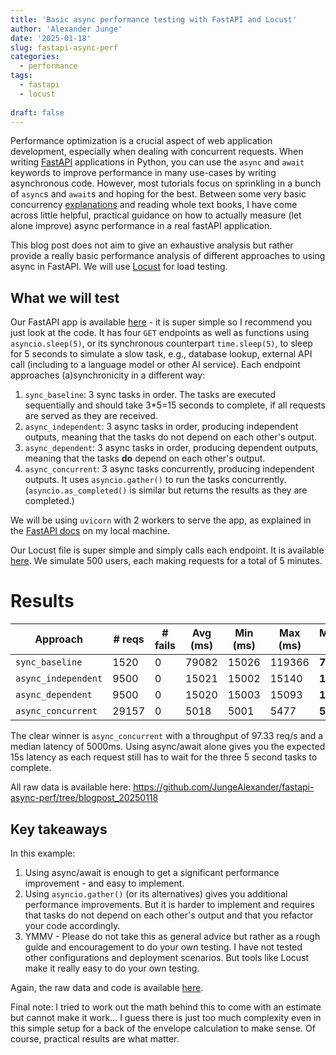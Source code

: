 ```yaml
---
title: 'Basic async performance testing with FastAPI and Locust'
author: 'Alexander Junge'
date: '2025-01-18'
slug: fastapi-async-perf
categories:
  - performance
tags:
  - fastapi
  - locust
  
draft: false
---
```


Performance optimization is a crucial aspect of web application development, especially when dealing with concurrent requests.
When writing [FastAPI](https://fastapi.tiangolo.com/) applications in Python, you can use the `async` and `await` keywords to improve performance in many use-cases by writing asynchronous code.
However, most tutorials focus on sprinkling in a bunch of `async`s and `await`s and hoping for the best.
Between some very basic concurrency [explanations](https://fastapi.tiangolo.com/async/#asynchronous-code) and reading whole text books,
I have come across little helpful, practical guidance on how to actually measure (let alone improve) async performance in a real fastAPI application.

This blog post does not aim to give an exhaustive analysis but rather provide a really basic performance analysis of different approaches to using async in FastAPI.
We will use [Locust](https://locust.io/) for load testing.

## What we will test

Our FastAPI app is available [here](https://github.com/JungeAlexander/fastapi-async-perf/blob/blogpost_20250118/app.py) - it is super simple so I recommend you just look at the code.
It has four `GET` endpoints as well as functions using `asyncio.sleep(5)`, or its synchronous counterpart `time.sleep(5)`, to sleep for 5 seconds to simulate a slow task,
e.g., database lookup, external API call (including to a language model or other AI service).
Each endpoint approaches (a)synchronicity in a different way:

1. `sync_baseline`: 3 sync tasks in order. The tasks are executed sequentially and should take 3*5=15 seconds to complete, if all requests are served as they are received.
2. `async_independent`: 3 async tasks in order, producing independent outputs, meaning that the tasks do not depend on each other's output.
3. `async_dependent`: 3 async tasks in order, producing dependent outputs, meaning that the tasks **do** depend on each other's output.
4. `async_concurrent`: 3 async tasks concurrently, producing independent outputs. It uses `asyncio.gather()` to run the tasks concurrently. (`asyncio.as_completed()` is similar but returns the results as they are completed.)

We will be using `uvicorn` with 2 workers to serve the app, as explained in the [FastAPI docs](https://fastapi.tiangolo.com/deployment/server-workers/#multiple-workers) on my local machine.

Our Locust file is super simple and simply calls each endpoint.
It is available [here](https://github.com/JungeAlexander/fastapi-async-perf/blob/blogpost_20250118/locustfile.py). We simulate 500 users, each making requests for a total of 5 minutes.

# Results

| Approach | # reqs | # fails | Avg (ms) | Min (ms) | Max (ms) | **Median (ms)** | **req/s** | failures/s |
| -------- | ------ | ------- | ----- | ----- | ----- | ----- | ------- | ----------- |
| `sync_baseline` | 1520 | 0 | 79082 | 15026 | 119366 | **76000** | **5.29** | 0.00 |
| `async_independent` | 9500 | 0 | 15021 | 15002 | 15140 | **15000** | **32.24** | 0.00 |
| `async_dependent` | 9500 | 0 | 15020 | 15003 | 15093 | **15000** | **32.25** | 0.00 |
| `async_concurrent` | 29157 | 0 | 5018 | 5001 | 5477 | **5000** | **97.33** | 0.00 |

The clear winner is `async_concurrent` with a throughput of 97.33 req/s and a median latency of 5000ms.
Using async/await alone gives you the expected 15s latency as each request still has to wait for the three 5 second tasks to complete.

All raw data is available here: https://github.com/JungeAlexander/fastapi-async-perf/tree/blogpost_20250118

## Key takeaways

In this example:

1. Using async/await is enough to get a significant performance improvement - and easy to implement.
2. Using `asyncio.gather()` (or its alternatives) gives you additional performance improvements. But it is harder to implement and requires that tasks do not depend on each other's output and that you refactor your code accordingly.
3. YMMV - Please do not take this as general advice but rather as a rough guide and encouragement to do your own testing. I have not tested other configurations and deployment scenarios. But tools like Locust make it really easy to do your own testing.

Again, the raw data and code is available [here](https://github.com/JungeAlexander/fastapi-async-perf/tree/blogpost_20250118).


Final note: I tried to work out the math behind this to come with an estimate but cannot make it work...
I guess there is just too much complexity even in this simple setup for a back of the envelope calculation to make sense.
Of course, practical results are what matter.